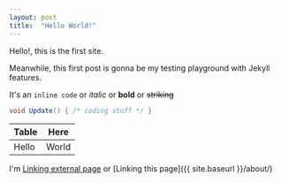 ```yaml
---
layout: post
title:  "Hello World!"
---
```


Hello!, this is the first site. 

Meanwhile, this first post is gonna be my testing playground with Jekyll features.

It's an `inline code` or *italic* or **bold** or ~~striking~~

```cs
void Update() { /* coding stuff */ }
```

| Table | Here |
|---|---|
|Hello|World|

I'm [Linking external page][absolute] or [Linking this page]({{ site.baseurl }}/about/) 

[absolute]: https://github.com/
